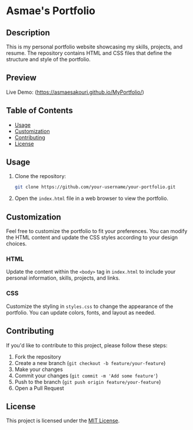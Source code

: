 # Asmae's Portfolio

## Description

This is my personal portfolio website showcasing my skills, projects, and resume. The repository contains HTML and CSS files that define the structure and style of the portfolio.
## Preview

Live Demo: (https://asmaesakouri.github.io/MyPortfolio/)

## Table of Contents

- [Usage](#usage)
- [Customization](#customization)
- [Contributing](#contributing)
- [License](#license)

## Usage

1. Clone the repository:

    ```bash
    git clone https://github.com/your-username/your-portfolio.git
    ```

2. Open the `index.html` file in a web browser to view the portfolio.

## Customization

Feel free to customize the portfolio to fit your preferences. You can modify the HTML content and update the CSS styles according to your design choices.

### HTML

Update the content within the `<body>` tag in `index.html` to include your personal information, skills, projects, and links.

### CSS

Customize the styling in `styles.css` to change the appearance of the portfolio. You can update colors, fonts, and layout as needed.

## Contributing

If you'd like to contribute to this project, please follow these steps:

1. Fork the repository
2. Create a new branch (`git checkout -b feature/your-feature`)
3. Make your changes
4. Commit your changes (`git commit -m 'Add some feature'`)
5. Push to the branch (`git push origin feature/your-feature`)
6. Open a Pull Request

## License

This project is licensed under the [MIT License](LICENSE).

